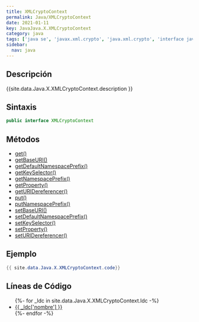 ```yaml
---
title: XMLCryptoContext
permalink: Java/XMLCryptoContext
date: 2021-01-11
key: JavaJava.X.XMLCryptoContext
category: java
tags: ['java se', 'javax.xml.crypto', 'java.xml.crypto', 'interface java', 'Java 1.6']
sidebar: 
  nav: java
---
```


## Descripción
{{site.data.Java.X.XMLCryptoContext.description }}

## Sintaxis
~~~java
public interface XMLCryptoContext
~~~

## Métodos
* [get()](/Java/XMLCryptoContext/get)
* [getBaseURI()](/Java/XMLCryptoContext/getBaseURI)
* [getDefaultNamespacePrefix()](/Java/XMLCryptoContext/getDefaultNamespacePrefix)
* [getKeySelector()](/Java/XMLCryptoContext/getKeySelector)
* [getNamespacePrefix()](/Java/XMLCryptoContext/getNamespacePrefix)
* [getProperty()](/Java/XMLCryptoContext/getProperty)
* [getURIDereferencer()](/Java/XMLCryptoContext/getURIDereferencer)
* [put()](/Java/XMLCryptoContext/put)
* [putNamespacePrefix()](/Java/XMLCryptoContext/putNamespacePrefix)
* [setBaseURI()](/Java/XMLCryptoContext/setBaseURI)
* [setDefaultNamespacePrefix()](/Java/XMLCryptoContext/setDefaultNamespacePrefix)
* [setKeySelector()](/Java/XMLCryptoContext/setKeySelector)
* [setProperty()](/Java/XMLCryptoContext/setProperty)
* [setURIDereferencer()](/Java/XMLCryptoContext/setURIDereferencer)

## Ejemplo
~~~java
{{ site.data.Java.X.XMLCryptoContext.code}}
~~~

## Líneas de Código
<ul>
{%- for _ldc in site.data.Java.X.XMLCryptoContext.ldc -%}
   <li>
       <a href="{{_ldc['url'] }}">{{ _ldc['nombre'] }}</a>
   </li>
{%- endfor -%}
</ul>
